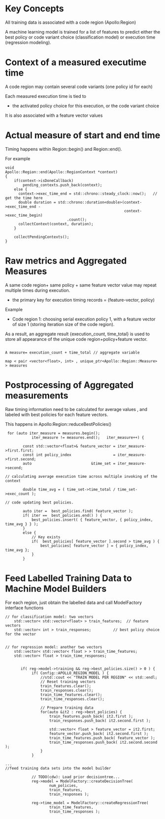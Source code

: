 # Key Concepts

All training data is associated with a code region (Apollo:Region)

A machine learning model is trained for a list of features to predict either the best policy or code variant choice (classification model) or execution time (regression modeling).

# Context of a measured executime time

A code region may contain several code variants (one policy id for each)

Each measured execution time is tied to 
* the activated policy choice for this execution, or the code variant choice

It is also associated with a feature vector values 

# Actual measure of start and end time

Timing happens within Region::begin() and Region::end(). 

For example
```
void
Apollo::Region::end(Apollo::RegionContext *context)
{
    if(context->isDoneCallback)
        pending_contexts.push_back(context);
    else {
      context->exec_time_end = std::chrono::steady_clock::now();   // get the time here
      double duration = std::chrono::duration<double>(context->exec_time_end -
                                                      context->exec_time_begin)
                            .count();
      collectContext(context, duration);
    }

    collectPendingContexts();
}
```

# Raw metrics and Aggregated Measures

A same code region+ same policy + same feature vector value  may repeat multiple times during execution. 
* the primary key for execution timing records = (feature-vector, policy)

Example
* Code region 1: choosing serial execution policy 1,  with a feature vector of size 1 (storing iteration size of the code region). 

As a result, an aggregate result {execution_count, time_total} is used to store all appearance of the unique code region+policy+feature vector. 

```

A measure= execution_count + time_total // aggregate variable

map < pair <vector<float>, int> , unique_ptr<Apollo::Region::Measure> > measures

```

# Postprocessing of Aggregated measurements

Raw timing information need to be calculated for average values , and labeled with best policies for each feature vectors. 

This happens in Apollo:Region::reduceBestPolicies()

```
 for (auto iter_measure = measures.begin();
            iter_measure != measures.end();   iter_measure++) {

        const std::vector<float>& feature_vector = iter_measure->first.first;
        const int policy_index                   = iter_measure->first.second;
        auto                           &time_set = iter_measure->second;

// calculating average execution time across multiple invoking of the context

        double time_avg = ( time_set->time_total / time_set->exec_count );
        
// code updating best policies. 

        auto iter =  best_policies.find( feature_vector );
        if( iter ==  best_policies.end() ) {
            best_policies.insert( { feature_vector, { policy_index, time_avg } } );
        }
        else {
            // Key exists
            if(  best_policies[ feature_vector ].second > time_avg ) {
                best_policies[ feature_vector ] = { policy_index, time_avg };
            }
        }        
```
# Feed Labelled Training Data to Machine Model Builders

For each region, just obtain the labelled data and call ModelFactory interface functions

```
// for classification model: two vectors
    std::vector< std::vector<float> > train_features;  // feature vectors
    std::vector< int > train_responses;          // best policy choice for the vector


// for regression model: another two vectors
    std::vector< std::vector< float > > train_time_features;
    std::vector< float > train_time_responses;


       if( reg->model->training && reg->best_policies.size() > 0 ) {
            if( Config::APOLLO_REGION_MODEL ) {
                //std::cout << "TRAIN MODEL PER REGION" << std::endl;
                // Reset training vectors
                train_features.clear();
                train_responses.clear();
                train_time_features.clear();
                train_time_responses.clear();

                // Prepare training data
                for(auto &it2 : reg->best_policies) {
                    train_features.push_back( it2.first );
                    train_responses.push_back( it2.second.first );

                    std::vector< float > feature_vector = it2.first;
                    feature_vector.push_back( it2.second.first );
                    train_time_features.push_back( feature_vector );
                    train_time_responses.push_back( it2.second.second );
                }
            }

...
//feed training data sets into the model builder 

            // TODO(cdw): Load prior decisiontree...
            reg->model = ModelFactory::createDecisionTree(
                    num_policies,
                    train_features,
                    train_responses );

            reg->time_model = ModelFactory::createRegressionTree(
                    train_time_features,
                    train_time_responses );
```
